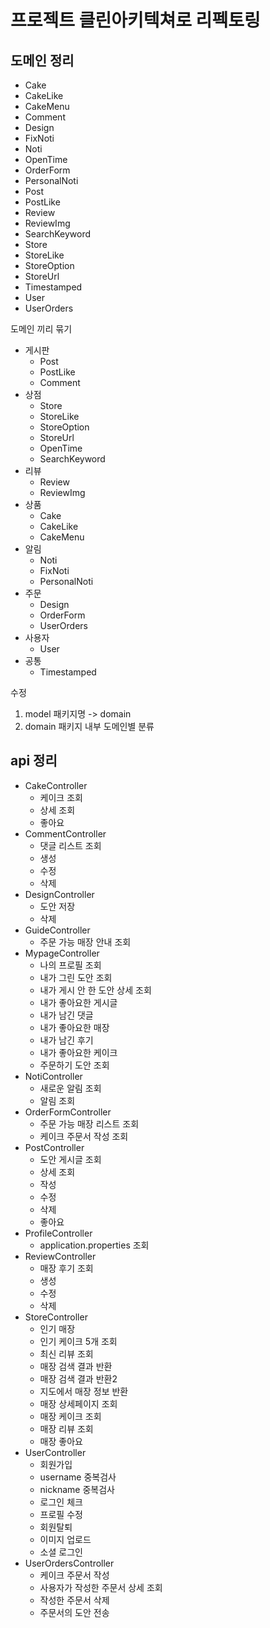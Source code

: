 # 프로젝트 클린아키텍쳐로 리펙토링

## 도메인 정리
- Cake
- CakeLike
- CakeMenu
- Comment
- Design
- FixNoti
- Noti
- OpenTime
- OrderForm
- PersonalNoti
- Post
- PostLike
- Review
- ReviewImg
- SearchKeyword
- Store
- StoreLike
- StoreOption
- StoreUrl
- Timestamped
- User
- UserOrders

도메인 끼리 묶기
- 게시판
  - Post
  - PostLike
  - Comment
- 상점
  - Store
  - StoreLike
  - StoreOption
  - StoreUrl
  - OpenTime
  - SearchKeyword
- 리뷰
  - Review
  - ReviewImg
- 상품
  - Cake
  - CakeLike
  - CakeMenu
- 알림
  - Noti
  - FixNoti
  - PersonalNoti
- 주문
  - Design
  - OrderForm
  - UserOrders
- 사용자
  - User
- 공통
  - Timestamped

수정
1. model 패키지명 -> domain
2. domain 패키지 내부 도메인별 분류

## api 정리
- CakeController
  - 케이크 조회
  - 상세 조회
  - 좋아요
- CommentController
  - 댓글 리스트 조회
  - 생성
  - 수정
  - 삭제
- DesignController
  - 도안 저장
  - 삭제
- GuideController
  - 주문 가능 매장 안내 조회
- MypageController
  - 나의 프로필 조회
  - 내가 그린 도안 조회
  - 내가 게시 안 한 도안 상세 조회
  - 내가 좋아요한 게시글
  - 내가 남긴 댓글
  - 내가 좋아요한 매장
  - 내가 남긴 후기
  - 내가 좋아요한 케이크
  - 주문하기 도안 조회
- NotiController
  - 새로운 알림 조회
  - 알림 조회
- OrderFormController
  - 주문 가능 매장 리스트 조회
  - 케이크 주문서 작성 조회
- PostController
  - 도안 게시글 조회
  - 상세 조회
  - 작성
  - 수정
  - 삭제
  - 좋아요
- ProfileController
  - application.properties 조회
- ReviewController
  - 매장 후기 조회
  - 생성
  - 수정
  - 삭제
- StoreController
  - 인기 매장
  - 인기 케이크 5개 조회
  - 최신 리뷰 조회
  - 매장 검색 결과 반환
  - 매장 검색 결과 반환2
  - 지도에서 매장 정보 반환
  - 매장 상세페이지 조회
  - 매장 케이크 조회
  - 매장 리뷰 조회
  - 매장 좋아요
- UserController
  - 회원가입
  - username 중복검사
  - nickname 중복검사
  - 로그인 체크
  - 프로필 수정
  - 회원탈퇴
  - 이미지 업로드
  - 소셜 로그인
- UserOrdersController
  - 케이크 주문서 작성
  - 사용자가 작성한 주문서 상세 조회
  - 작성한 주문서 삭제
  - 주문서의 도안 전송